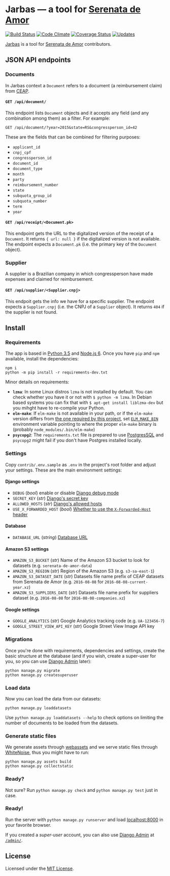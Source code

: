 # Jarbas — a tool for [Serenata de Amor](http://github.com/datasciencebr/serenata-de-amor)

[![Build Status](https://travis-ci.org/datasciencebr/jarbas.svg?branch=master)](https://travis-ci.org/datasciencebr/jarbas)
[![Code Climate](https://codeclimate.com/github/datasciencebr/jarbas/badges/gpa.svg)](https://codeclimate.com/github/datasciencebr/jarbas)
[![Coverage Status](https://coveralls.io/repos/github/datasciencebr/jarbas/badge.svg?branch=master)](https://coveralls.io/github/datasciencebr/jarbas?branch=master)
[![Updates](https://pyup.io/repos/github/datasciencebr/jarbas/shield.svg)](https://pyup.io/repos/github/datasciencebr/jarbas/)

[Jarbas](http://jarbas.datasciencebr.com/) is a tool for [Serenata de Amor](http://github.com/datasciencebr/serenata-de-amor) contributors.

## JSON API endpoints

### Documents

In Jarbas context a `Document` refers to a document (a reimbursement claim) from [CEAP](http://www2.camara.leg.br/participe/fale-conosco/perguntas-frequentes/cota-para-o-exercicio-da-atividade-parlamentar).

#### `GET /api/document/`

This endpoint lists `Document` objects and it accepts any field (and any combination among them) as a filter. For example:

`GET /api/document/?year=2015&state=RS&congressperson_id=42`

These are the fields that can be combined for filtering purposes:

* `applicant_id`
* `cnpj_cpf`
* `congressperson_id`
* `document_id`
* `document_type`
* `month`
* `party`
* `reimbursement_number`
* `state`
* `subquota_group_id`
* `subquota_number`
* `term`
* `year`

#### `GET /api/receipt/<Document.pk>`

This endpoint gets the URL to the digitalized version of the receipt of a `Document`. It returns `{ url: null }` if the digitalized version is not available. The endpoint expects a `Document.pk` (i.e. the primary key of the `Document` object).

### Supplier

A supplier is a Brazilian company in which congressperson have made expenses and claimed for reimbursement.

#### `GET /api/supplier/<Supplier.cnpj>`

This endpoit gets the info we have for a specific supplier. The endpoint expects a `Supplier.cnpj` (i.e. the CNPJ of a `Supplier` object). It returns `404` if the supplier is not found.

## Install

### Requirements

The app is based in [Python 3.5](http://python.org) and [Node.js 6](http://nodejs.org). Once you have `pip` and `npm` available, install the dependencies:

```console
npm i
python -m pip install -r requirements-dev.txt
```

Minor details on requirements:

* **`lzma`**: In some Linux distros `lzma` is not installed by default. You can check whether you have it or not with `$ python -m lzma`. In Debian based systems you can fix that with `$ apt-get install liblzma-dev` but you mihght have to re-compile your Python.
* **`elm-make`**: If `elm-make` is not available in your path, or if the `elm-make` version differs from [the one required by this project](packages.json), set [`ELM_MAKE_BIN`](https://github.com/cuducos/webassets-elm#requirements) environment variable pointing to where the proper `elm-make` binary is (probably `node_modules/.bin/elm-make`)
* **`psycopg2`**: The `requirements.txt` file is prepared to use [PostgresSQL](https://www.postgresql.org) and `psycopg2` might fail if you don't have Postgres installed locally.

### Settings

Copy `contrib/.env.sample` as `.env` in the project's root folder and adjust your settings. These are the main environment settings:

#### Django settings

* `DEBUG` (_bool_) enable or disable [Django debug mode](https://docs.djangoproject.com/en/1.10/ref/settings/#debug)
* `SECRET_KEY` (_str_) [Django's secret key](https://docs.djangoproject.com/en/1.10/ref/settings/#std:setting-SECRET_KEY)
* `ALLOWED_HOSTS` (_str_) [Django's allowed hosts](https://docs.djangoproject.com/en/1.10/ref/settings/#allowed-hosts)
* `USE_X_FORWARDED_HOST` (_bool_) [Whether to use the `X-Forwarded-Host` header](https://docs.djangoproject.com/en/1.10/ref/settings/#std:setting-USE_X_FORWARDED_HOST)

#### Database

* `DATABASE_URL` (_string_) [Database URL](https://github.com/kennethreitz/dj-database-url#url-schema)

#### Amazon S3 settings

* `AMAZON_S3_BUCKET` (_str_) Name of the Amazon S3 bucket to look for datasets (e.g. `serenata-de-amor-data`)
* `AMAZON_S3_REGION` (_str_) Region of the Amazon S3 (e.g. `s3-sa-east-1`)
* `AMAZON_S3_DATASET_DATE` (_str_) Datasets file name prefix of CEAP datasets from Serenata de Amor (e.g. `2016-08-08` for `2016-08-08-current-year.xz`)
* `AMAZON_S3_SUPPLIERS_DATE` (_str_) Datasets file name prefix for suppliers dataset (e.g. `2016-08-08` for `2016-08-08-companies.xz`)

#### Google settings

* `GOOGLE_ANALYTICS` (_str_) Google Analytics tracking code (e.g. `UA-123456-7`)
* `GOOGLE_STREET_VIEW_API_KEY` (_str_) Google Street View Image API key

### Migrations

Once you're done with requirements, dependencies and settings, create the basic structure at the database (and if you wish, create a super-user for you, so you can use [Django Admin](http://localhost:8000/admin) later):

```console
python manage.py migrate
python manage.py createsuperuser
```

### Load data

Now you can load the data from our datasets:

```
python manage.py loaddatasets
```

Use `python manage.py loaddatasets --help` to check options on limiting the number of documents to be loaded from the datasets.

### Generate static files

We generate assets through [webassets](http://webassets.readthedocs.io) and we serve static files through [WhiteNoise](http://whitenoise.evans.io), thus you might have to run:

```console
python manage.py assets build
python manage.py collectstatic
```

### Ready?

Not sure? Run `python manage.py check` and `python manage.py test` just in case.

### Ready!

Run the server with `python manage.py runserver` and load [localhost:8000](http://localhost:8000) in your favorite browser.

If you created a _super-user_ account, you can also use [Django Admin](https://docs.djangoproject.com/en/stable/ref/contrib/admin/) at [`/admin/`](http://localhost:8000/admin/).

## License

Licensed under the [MIT License](LICENSE).

